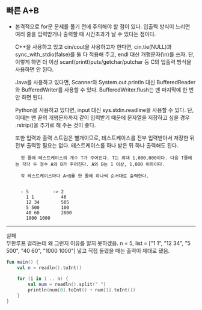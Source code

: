 ## 빠른 A+B
- 본격적으로 for문 문제를 풀기 전에 주의해야 할 점이 있다. 입출력 방식이 느리면 여러 줄을 입력받거나 출력할 때 시간초과가 날 수 있다는 점이다.

  C++을 사용하고 있고 cin/cout을 사용하고자 한다면, cin.tie(NULL)과 sync_with_stdio(false)를 둘 다 적용해 주고, endl 대신 개행문자(\n)를 쓰자. 단, 이렇게 하면 더 이상 scanf/printf/puts/getchar/putchar 등 C의 입출력 방식을 사용하면 안 된다.
  
  Java를 사용하고 있다면, Scanner와 System.out.println 대신 BufferedReader와 BufferedWriter를 사용할 수 있다. BufferedWriter.flush는 맨 마지막에 한 번만 하면 된다.
  
  Python을 사용하고 있다면, input 대신 sys.stdin.readline을 사용할 수 있다. 단, 이때는 맨 끝의 개행문자까지 같이 입력받기 때문에 문자열을 저장하고 싶을 경우 .rstrip()을 추가로 해 주는 것이 좋다.
  
  또한 입력과 출력 스트림은 별개이므로, 테스트케이스를 전부 입력받아서 저장한 뒤 전부 출력할 필요는 없다. 테스트케이스를 하나 받은 뒤 하나 출력해도 된다.



        첫 줄에 테스트케이스의 개수 T가 주어진다. T는 최대 1,000,000이다. 다음 T줄에는 각각 두 정수 A와 B가 주어진다. A와 B는 1 이상, 1,000 이하이다. 
        
        각 테스트케이스마다 A+B를 한 줄에 하나씩 순서대로 출력한다.

        
        - 5         -> 2
          1 1          46
          12 34        505
          5 500        100
          40 60        2000
          1000 1000
          
---------------------------
실패  
무한루프 걸리는데 왜 그런지 이유를 알지 못하겠음.
n = 5, list = ["1 1", "12 34", "5 500", "40 60", "1000 1000"] 넣고 직접 돌렸을 때는 출력이 제대로 됐음.

```kotlin
fun main() {
    val n = readln().toInt()
    
    for (i in 1 .. n) {                                                                                      
        val num = readln().split(" ")
       	println(num[0].toInt() + num[1].toInt())
    }
}
```
